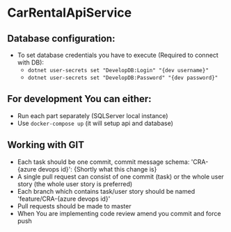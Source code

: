 ﻿# CarRentalApiService

## Database configuration:
* To set database credentials you have to execute (Required to connect with DB):
    * ```dotnet user-secrets set "DevelopDB:Login" "{dev username}" ```
    * ```dotnet user-secrets set "DevelopDB:Password" "{dev password}" ```

## For development You can either:
* Run each part separately (SQLServer local instance)
* Use ```docker-compose up``` (it will setup api and database)

## Working with GIT
* Each task should be one commit, commit message schema: 'CRA-{azure devops id}': {Shortly what this change is}
* A single pull request can consist of one commit (task) or the whole user story (the whole user story is preferred)
* Each branch which contains task/user story should be named 'feature/CRA-{azure devops id}'
* Pull requests should be made to master
* When You are implementing code review amend you commit and force push
